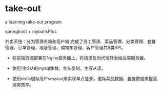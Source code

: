 # take-out
a learning take-out program

springboot + mybatisPlus

外卖系统：分为管理员端和用户端
完成了员工管理、菜品管理、分类管理、套餐管理、订单管理、地址管理、购物车管理、客户管理共9类API。

- 将前端资源部署在Nginx服务器上，将请求反向代理转发给后端服务器。

- 使用1主2从的mysql集群，主从复制，主写从读。

- 使用redis缓存用户session来实现单点登录，缓存菜品数据、套餐数据来提高服务效率。


